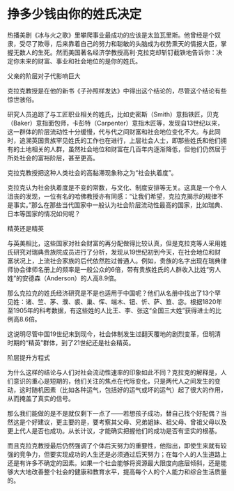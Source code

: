 # 挣多少钱由你的姓氏决定

热播美剧《冰与火之歌》里攀爬事业最成功的应该是太监瓦里斯。他曾经是个奴隶，受尽了欺辱，后来靠着自己的努力和聪敏的头脑成为权势熏天的情报大臣，掌握无数人的生死。然而美国著名经济学教授高利·克拉克却斩钉截铁地告诉你：决定你未来的财富、事业和社会地位的是你的姓氏。 

父亲的阶层对子代影响巨大 

克拉克教授是在他的新书《子孙照样发达》中得出这个结论的，尽管这个结论有些惊世骇俗。 

研究人员追踪了与工匠职业相关的姓氏，比如史密斯（Smith）意指铁匠，贝克（Baker）意指面包师，卡彭特（Carpenter）意指木匠等，发现自13世纪以来，这一群体的阶层流动性十分缓慢，代与代之间财富和社会地位变化不大。与此同时，追溯英国贵族罕见姓氏的工作也在进行，上层社会人士，即那些姓氏和他们拥有的土地相关的人群，虽然社会地位和财富在几百年内逐渐降低，但他们仍然居于所处社会的富裕阶层，甚至更高。 

克拉克教授把这种人类社会的高黏滞现象称之为“社会执着度”。 

克拉克认为社会执着度是不变的常数，与文化、制度安排等无关。这真是一个令人沮丧的发现，一位有名的哈佛教授亦有同感：“让我们希望，克拉克揭示的规律不是事实。”那么在那些当代国家中一般认为社会阶层流动性最高的国家，比如瑞典、日本等国家的情况如何呢？ 

精英还是精英 

与英美相比，这些国家对社会财富的再分配做得比较认真，但是克拉克等人采用姓氏研究对瑞典贵族院成员进行了分析，发现从19世纪初到今天，在社会地位和财富状况上，上流社会家族的后代依然胜过普通人。例如，贵族的名字出现在瑞典律师协会律师名册上的频率是一般公众的6倍，带有贵族姓氏的人群收入比姓“穷人姓”的安德森（Anderson）的人高8.9倍。 

那么克拉克的姓氏经济研究是不是也适用于中国呢？他们从名册中找出了13个罕见姓：诸、竺、茅、濮、裘、巢、恽、端木、钮、忻、萨、笪、宓。根据1820年至1905年的科考数据，有这些姓的人比王、李、张这“全国三大姓”获得进士的比例高8.6倍。 

这说明尽管中国19世纪末到现今，社会体制发生过翻天覆地的剧烈变革，但明清时期的“精英”群体，到了21世纪还是社会精英。 

阶层提升方程式 

为什么这样的结论与人们对社会流动性速率的印象如此不同？克拉克的解释是，人们意识的重心是短期的，他们关注的焦点在代际变化，只是两代人之间发生的变动，这时随机因素（比如各种运气，包括好的运气或坏的运气）起了很大的作用，从而掩盖了真实的信号。 

那么我们能做的是不是就仅剩下一点了——若想孩子成功，替自己找个好配偶？当然这是个好建议，更主要的是，要考察其父母、兄弟姐妹、祖父母、曾祖父母以及更上代人是否也成功。从长计议，才能确实把握他们的成功是否有坚实的根基。 

而且克拉克教授最后仍然强调了个体后天努力的重要性，他指出，即使生来就有较强的竞争力，但要实现成功的人生还是必须通过后天努力；在每个人的人生道路上还是有许多不确定的因素。如果一个社会能够将资源最大限度向底层倾斜，还是能够大大地改善整个社会的健康和教育水平，提高每个人的个人能力和综合生活质量的。
